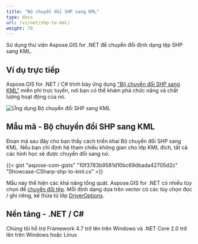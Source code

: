 ```yaml
---
title: "Bộ chuyển đổi SHP sang KML"
type: docs
url: /vi/net/shp-to-kml/
weight: 70
---
```


Sử dụng thư viện Aspose.GIS for .NET để chuyển đổi định dạng tệp SHP sang KML.

## **Ví dụ trực tiếp**

Aspose.GIS for .NET / C# trình bày ứng dụng ["Bộ chuyển đổi SHP sang KML"](https://products.aspose.app/gis/conversion/shp-to-kml) miễn phí trực tuyến, nơi bạn có thể khám phá chức năng và chất lượng hoạt động của nó.

![Ứng dụng Bộ chuyển đổi SHP sang KML](conversion.png)

## **Mẫu mã - Bộ chuyển đổi SHP sang KML**

Đoạn mã sau đây cho bạn thấy cách triển khai Bộ chuyển đổi SHP sang KML. Nếu bạn chỉ định hệ tham chiếu không gian cho lớp KML đích, tất cả các hình học sẽ được chuyển đổi sang nó. 

{{< gist "aspose-com-gists" "10f3783b9581d10bc69dbada42705d2c" "Showcase-CSharp-shp-to-kml.cs" >}}

Mẫu này thể hiện các khả năng tổng quát. Aspose.GIS for .NET có nhiều tùy chọn để [chuyển đổi tệp](https://docs.aspose.com/gis/net/vector-layers/). Mỗi định dạng dựa trên vector có các tùy chọn đọc / ghi riêng, kế thừa từ lớp [DriverOptions](https://reference.aspose.com/gis/net/aspose.gis/driveroptions).

## **Nền tảng - .NET / C#**

Chúng tôi hỗ trợ Framework 4.7 trở lên trên Windows và .NET Core 2.0 trở lên trên Windows hoặc Linux
